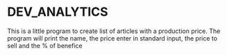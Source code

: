 # DEV_ANALYTICS
This is a little program to create list of articles with a production price. The program will print the name, the price enter in standard input, the price to sell and the % of benefice
